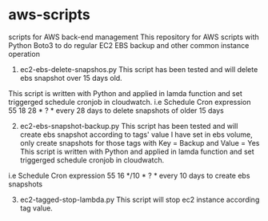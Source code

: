 # aws-scripts
scripts for AWS back-end management
This repository for AWS scripts with Python Boto3 to do regular EC2 EBS backup and other common instance operation

1. ec2-ebs-delete-snapshos.py
This script has been tested and will delete ebs snapshot over 15 days old.

This script is written with Python and applied in lamda function and set triggerged schedule cronjob in cloudwatch.
i.e Schedule Cron expression 55 18 28 * ? *  every 28 days to delete snapshots of older 15 days  

2. ec2-ebs-snapshot-backup.py
This script has been tested and will create ebs snapshot according to tags' value I have set in ebs volume, only create snapshots for those tags with Key = Backup and Value = Yes
This script is written with Python and applied in lamda function and set triggerged schedule cronjob in cloudwatch.

i.e Schedule Cron expression 55 16 */10 * ? *  every 10 days to create ebs snapshots

3. ec2-tagged-stop-lambda.py
This script will stop ec2 instance according tag value.






